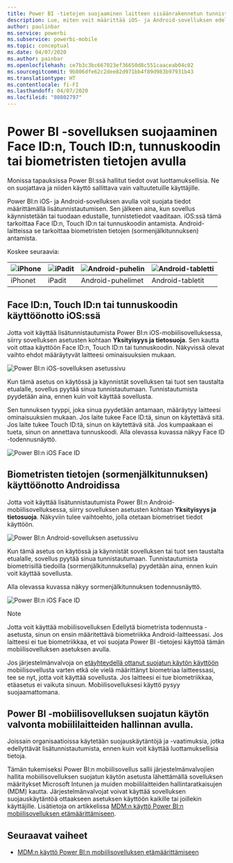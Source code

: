 ```yaml
---
title: Power BI -tietojen suojaaminen laitteen sisäänrakennetun tunnistuksen avulla
description: Lue, miten voit määrittää iOS- ja Android-sovelluksen edellyttämään lisätunnistusta ennen Power BI -tietojen käyttöä
author: paulinbar
ms.service: powerbi
ms.subservice: powerbi-mobile
ms.topic: conceptual
ms.date: 04/07/2020
ms.author: painbar
ms.openlocfilehash: ce7b3c3bc667023ef36650d8c551caaceab04c02
ms.sourcegitcommit: 9b806dfe62c2dee82d971bb4f89d983b97931b43
ms.translationtype: HT
ms.contentlocale: fi-FI
ms.lasthandoff: 04/07/2020
ms.locfileid: "80802797"
---
```

# <a name="protect-power-bi-app-with-face-id-touch-id-passcode-or-biometric-data"></a>Power BI -sovelluksen suojaaminen Face ID:n, Touch ID:n, tunnuskoodin tai biometristen tietojen avulla 

Monissa tapauksissa Power BI:ssä hallitut tiedot ovat luottamuksellisia. Ne on suojattava ja niiden käyttö sallittava vain valtuutetuille käyttäjille. 

Power BI:n iOS- ja Android-sovelluksen avulla voit suojata tiedot määrittämällä lisätunnistautumisen. Sen jälkeen aina, kun sovellus käynnistetään tai tuodaan edustalle, tunnistetiedot vaaditaan. iOS:ssä tämä tarkoittaa Face ID:n, Touch ID:n tai tunnuskoodin antamista. Android-laitteissa se tarkoittaa biometristen tietojen (sormenjälkitunnuksen) antamista.

Koskee seuraavia:

| ![iPhone](./media/mobile-native-secure-access/ios-logo-40-px.png) | ![iPadit](./media/mobile-native-secure-access/ios-logo-40-px.png) | ![Android-puhelin](././media/mobile-native-secure-access/android-logo-40-px.png) | ![Android-tabletti](././media/mobile-native-secure-access/android-logo-40-px.png) |
|:--- |:--- |:--- |:--- |
|iPhonet |iPadit |Android-puhelimet |Android-tabletit |

## <a name="turn-on-face-id-touch-id-or-passcode-on-ios"></a>Face ID:n, Touch ID:n tai tunnuskoodin käyttöönotto iOS:ssä

Jotta voit käyttää lisätunnistautumista Power BI:n iOS-mobiilisovelluksessa, siirry sovelluksen asetusten kohtaan **Yksityisyys ja tietosuoja**. Sen kautta voit ottaa käyttöön Face ID:n, Touch ID:n tai tunnuskoodin. Näkyvissä olevat vaihto ehdot määräytyvät laitteesi ominaisuuksien mukaan.

![Power BI:n iOS-sovelluksen asetussivu](./media/mobile-native-secure-access/mobile-ios-native-secured-setting.png)

Kun tämä asetus on käytössä ja käynnistät sovelluksen tai tuot sen taustalta etualalle, sovellus pyytää sinua tunnistautumaan. Tunnistautumista pyydetään aina, ennen kuin voit käyttää sovellusta.

Sen tunnuksen tyyppi, joka sinua pyydetään antamaan, määräytyy laitteesi ominaisuuksien mukaan. Jos laite tukee Face ID:tä, sinun on käytettävä sitä. Jos laite tukee Touch ID:tä, sinun on käytettävä sitä. Jos kumpaakaan ei tueta, sinun on annettava tunnuskoodi. Alla olevassa kuvassa näkyy Face ID -todennusnäyttö.

![Power BI:n iOS Face ID](./media/mobile-native-secure-access/mobile-ios-native-secured-faceid.png)

## <a name="turn-on-biometric-data-fingerprint-id-on-android"></a>Biometristen tietojen (sormenjälkitunnuksen) käyttöönotto Androidissa

Jotta voit käyttää lisätunnistautumista Power BI:n Android-mobiilisovelluksessa, siirry sovelluksen asetusten kohtaan **Yksityisyys ja tietosuoja**. Näkyviin tulee vaihtoehto, jolla otetaan biometriset tiedot käyttöön.

![Power BI:n Android-sovelluksen asetussivu](./media/mobile-native-secure-access/mobile-android-native-secured-setting.png)

Kun tämä asetus on käytössä ja käynnistät sovelluksen tai tuot sen taustalta etualalle, sovellus pyytää sinua tunnistautumaan. Tunnistautumista biometrisillä tiedoilla (sormenjälkitunnuksella) pyydetään aina, ennen kuin voit käyttää sovellusta.

Alla olevassa kuvassa näkyy sormenjälkitunnuksen todennusnäyttö.

![Power BI:n iOS Face ID](./media/mobile-native-secure-access/mobile-android-native-secured-fingerprint-id.png)

>[!NOTE]
>Jotta voit käyttää mobiilisovelluksen Edellytä biometrista todennusta -asetusta, sinun on ensin määritettävä biometriikka Android-laitteessasi. Jos laitteesi ei tue biometriikkaa, et voi suojata Power BI -tietojesi käyttöä tämän mobiilisovelluksen asetuksen avulla.
>
>Jos järjestelmänvalvoja on [etäyhteydellä ottanut suojatun käytön käyttöön](#mdm-enforcement-of-secure-access-to-your-power-bi-mobile-app) mobiilisovellusta varten etkä ole vielä määrittänyt biometriaa laitteessasi, tee se nyt, jotta voit käyttää sovellusta. Jos laitteesi ei tue biometriikkaa, etäasetus ei vaikuta sinuun. Mobiilisovelluksesi käyttö pysyy suojaamattomana.

## <a name="mdm-enforcement-of-secure-access-to-your-power-bi-mobile-app"></a>Power BI -mobiilisovelluksen suojatun käytön valvonta mobiililaitteiden hallinnan avulla.

Joissain organisaatioissa käytetään suojauskäytäntöjä ja -vaatimuksia, jotka edellyttävät lisätunnistautumista, ennen kuin voit käyttää luottamuksellisia tietoja.

Tämän tukemiseksi Power BI:n mobiilisovellus sallii järjestelmänvalvojien hallita mobiilisovelluksen suojatun käytön asetusta lähettämällä sovelluksen määritykset Microsoft Intunen ja muiden mobiililaitteiden hallintaratkaisujen (MDM) kautta. Järjestelmänvalvojat voivat käyttää sovelluksen suojauskäytäntöä ottaakseen asetuksen käyttöön kaikille tai joillekin käyttäjille. Lisätietoja on artikkelissa [MDM:n käyttö Power BI:n mobiilisovelluksen etämäärittämiseen](mobile-app-configuration.md#data-protection-settings-ios-and-android).

## <a name="next-steps"></a>Seuraavat vaiheet
* [MDM:n käyttö Power BI:n mobiilisovelluksen etämäärittämiseen](mobile-app-configuration.md)
